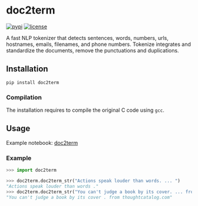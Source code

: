 # doc2term

[![pypi](https://badge.fury.io/py/doc2term.svg)](https://pypi.org/project/doc2term/)
[![license](https://img.shields.io/:license-Apache%202-blue.svg)](http://github.com/callforpapers-source/doc2term/blob/master/LICENSE.txt)

A fast NLP tokenizer that detects sentences, words, numbers, urls, hostnames, emails, filenames, and phone numbers. Tokenize integrates and standardize the documents, remove the punctuations and duplications.

## Installation

```
pip install doc2term
```

### Compilation

The installation requires to compile the original C code using `gcc`.

## Usage

Example notebook: [doc2term](http://nbviewer.ipython.org/urls/raw.github.com/callforpapers-source/doc2term/master/examples/word2vec.ipynb)

### Example

```python
>>> import doc2term

>>> doc2term.doc2term_str("Actions speak louder than words. ... ")
"Actions speak louder than words ."
>>> doc2term.doc2term_str("You can't judge a book by its cover. ... from thoughtcatalog.com")
"You can't judge a book by its cover . from thoughtcatalog.com"

```
